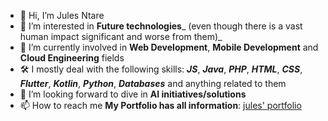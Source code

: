 - 👋 Hi, I’m Jules Ntare
- 👀 I’m interested in **Future technologies**_ (even though there is a vast human impact significant and worse from them)_
- 🌱 I’m currently involved in **Web Development**, **Mobile Development** and **Cloud Engineering** fields
- 🛠  I mostly deal with the following skills: **_JS_**, **_Java_**, **_PHP_**, **_HTML_**, **_CSS_**, **_Flutter_**, **_Kotlin_**, **_Python_**, **_Databases_** and anything related to them
- 💞️ I’m looking forward to dive in **AI initiatives/solutions**
- 📫 How to reach me **My Portfolio has all information**: [jules' portfolio](https://julesntare.netlify.app/)

<!---
julesntare/julesntare is a ✨ unique ✨ repository because its `README.md` (this file) appears on your GitHub profile.
You can click the Preview link to take a look at your changes.
--->
